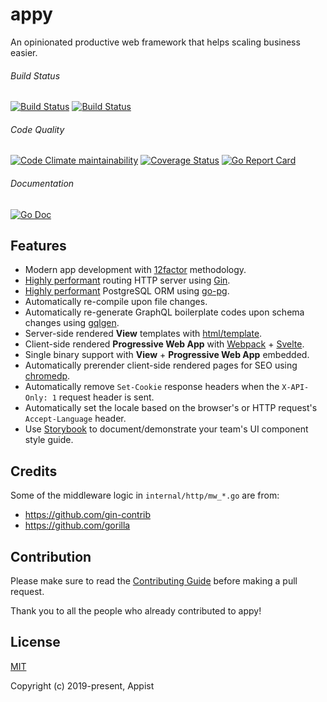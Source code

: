 # appy

An opinionated productive web framework that helps scaling business easier.

###### Build Status

[![Build Status](https://github.com/appist/appy/workflows/Code%20Check/badge.svg)](https://github.com/appist/appy/actions?workflow=Code+Check)
[![Build Status](https://github.com/appist/appy/workflows/Unit%20Test/badge.svg)](https://github.com/appist/appy/actions?workflow=Unit+Test)

###### Code Quality

[![Code Climate maintainability](https://img.shields.io/codeclimate/maintainability/appist/appy)](https://codeclimate.com/github/appist/appy/maintainability)
[![Coverage Status](https://img.shields.io/codecov/c/gh/appist/appy.svg?logo=codecov)](https://codecov.io/gh/appist/appy)
[![Go Report Card](https://goreportcard.com/badge/github.com/appist/appy)](https://goreportcard.com/report/github.com/appist/appy)

###### Documentation

[![Go Doc](http://img.shields.io/badge/godoc-reference-5272B4.svg)](http://godoc.org/github.com/appist/appy)

## Features

- Modern app development with [12factor](https://12factor.net/) methodology.
- [Highly performant](https://github.com/gin-gonic/gin/blob/master/BENCHMARKS.md) routing HTTP server using [Gin](https://github.com/gin-gonic/gin).
- [Highly performant](https://github.com/go-pg/pg/wiki/FAQ#why-go-pg) PostgreSQL ORM using [go-pg](https://github.com/go-pg/pg).
- Automatically re-compile upon file changes.
- Automatically re-generate GraphQL boilerplate codes upon schema changes using [gqlgen](https://gqlgen.com/).
- Server-side rendered **View** templates with [html/template](https://golang.org/pkg/html/template/).
- Client-side rendered **Progressive Web App** with [Webpack](https://webpack.js.org/) + [Svelte](https://svelte.dev/).
- Single binary support with **View** + **Progressive Web App** embedded.
- Automatically prerender client-side rendered pages for SEO using [chromedp](https://github.com/chromedp/chromedp).
- Automatically remove `Set-Cookie` response headers when the `X-API-Only: 1` request header is sent.
- Automatically set the locale based on the browser's or HTTP request's `Accept-Language` header.
- Use [Storybook](https://storybook.js.org/docs/basics/introduction/) to document/demonstrate your team's UI component style guide.

## Credits

Some of the middleware logic in `internal/http/mw_*.go` are from:

- https://github.com/gin-contrib
- https://github.com/gorilla

## Contribution

Please make sure to read the [Contributing Guide](https://github.com/appist/appy/blob/master/.github/CONTRIBUTING.md) before making a pull request.

Thank you to all the people who already contributed to appy!

## License

[MIT](http://opensource.org/licenses/MIT)

Copyright (c) 2019-present, Appist
